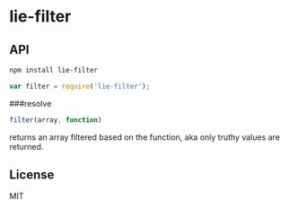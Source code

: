 
# lie-filter


## API

```bash
npm install lie-filter
```

```javascript
var filter = require('lie-filter');
```

###resolve

```javascript
filter(array, function)
```

returns an array filtered based on the function, aka only truthy values are returned.


## License

  MIT
